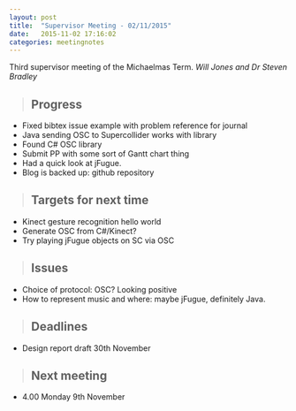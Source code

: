 ```yaml
---
layout: post
title:  "Supervisor Meeting - 02/11/2015"
date:   2015-11-02 17:16:02
categories: meetingnotes
---
```


Third supervisor meeting of the Michaelmas Term. _Will Jones and Dr Steven Bradley_

>Progress
>---
* Fixed bibtex issue example with problem reference for journal
* Java sending OSC to Supercollider works with library
* Found C# OSC library
* Submit PP with some sort of Gantt chart thing
* Had a quick look at jFugue.
* Blog is backed up: github repository


>Targets for next time
>---
* Kinect gesture recognition hello world
* Generate OSC from C#/Kinect?
* Try playing jFugue objects on SC via OSC

>Issues
>---
* Choice of protocol: OSC? Looking positive
* How to represent music and where: maybe jFugue, definitely Java.

>Deadlines
>---
* Design report draft 30th November

>Next meeting
>---
* 4.00 Monday 9th November
